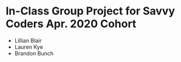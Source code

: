 # In-Class Group Project for Savvy Coders Apr. 2020 Cohort

- Lillian Blair
- Lauren Kye
- Brandon Bunch

